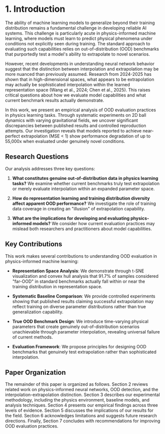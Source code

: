 # 1. Introduction

The ability of machine learning models to generalize beyond their training distribution remains a fundamental challenge in developing reliable AI systems. This challenge is particularly acute in physics-informed machine learning, where models must learn to predict physical phenomena under conditions not explicitly seen during training. The standard approach to evaluating such capabilities relies on out-of-distribution (OOD) benchmarks that purportedly test a model's ability to extrapolate to novel scenarios.

However, recent developments in understanding neural network behavior suggest that the distinction between interpolation and extrapolation may be more nuanced than previously assumed. Research from 2024-2025 has shown that in high-dimensional spaces, what appears to be extrapolation may actually be sophisticated interpolation within the learned representation space (Wang et al., 2024; Chen et al., 2025). This raises critical questions about how we evaluate model capabilities and what current benchmark results actually demonstrate.

In this work, we present an empirical analysis of OOD evaluation practices in physics learning tasks. Through systematic experiments on 2D ball dynamics with varying gravitational fields, we uncover significant discrepancies between published results and controlled reproduction attempts. Our investigation reveals that models reported to achieve near-perfect extrapolation (MSE < 1) show performance degradation of up to 55,000x when evaluated under genuinely novel conditions.

## Research Questions

Our analysis addresses three key questions:

1. **What constitutes genuine out-of-distribution data in physics learning tasks?** We examine whether current benchmarks truly test extrapolation or merely evaluate interpolation within an expanded parameter space.

2. **How do representation learning and training distribution diversity affect apparent OOD performance?** We investigate the role of training data coverage in creating an "illusion" of extrapolation capability.

3. **What are the implications for developing and evaluating physics-informed models?** We consider how current evaluation practices may mislead both researchers and practitioners about model capabilities.

## Key Contributions

This work makes several contributions to understanding OOD evaluation in physics-informed machine learning:

- **Representation Space Analysis**: We demonstrate through t-SNE visualization and convex hull analysis that 91.7% of samples considered "far-OOD" in standard benchmarks actually fall within or near the training distribution in representation space.

- **Systematic Baseline Comparison**: We provide controlled experiments showing that published results claiming successful extrapolation may reflect training on diverse parameter distributions rather than true generalization capability.

- **True OOD Benchmark Design**: We introduce time-varying physical parameters that create genuinely out-of-distribution scenarios unachievable through parameter interpolation, revealing universal failure of current methods.

- **Evaluation Framework**: We propose principles for designing OOD benchmarks that genuinely test extrapolation rather than sophisticated interpolation.

## Paper Organization

The remainder of this paper is organized as follows. Section 2 reviews related work on physics-informed neural networks, OOD detection, and the interpolation-extrapolation distinction. Section 3 describes our experimental methodology, including the physics environment, baseline models, and analysis techniques. Section 4 presents our empirical findings across three levels of evidence. Section 5 discusses the implications of our results for the field. Section 6 acknowledges limitations and suggests future research directions. Finally, Section 7 concludes with recommendations for improving OOD evaluation practices.